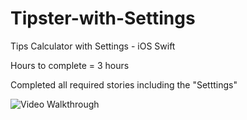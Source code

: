 # Tipster-with-Settings
Tips Calculator with Settings - iOS Swift

Hours to complete = 3 hours

Completed all required stories including the "Setttings"

![Video Walkthrough](Tipster-demo.gif)

